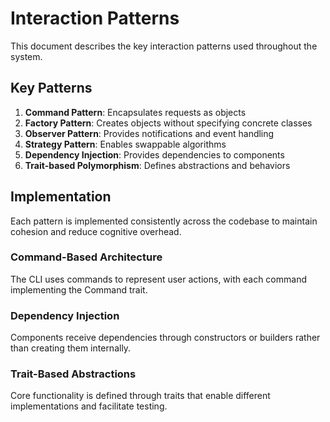 # Interaction Patterns

This document describes the key interaction patterns used throughout the system.

## Key Patterns

1. **Command Pattern**: Encapsulates requests as objects
2. **Factory Pattern**: Creates objects without specifying concrete classes
3. **Observer Pattern**: Provides notifications and event handling
4. **Strategy Pattern**: Enables swappable algorithms
5. **Dependency Injection**: Provides dependencies to components
6. **Trait-based Polymorphism**: Defines abstractions and behaviors

## Implementation

Each pattern is implemented consistently across the codebase to maintain cohesion and reduce cognitive overhead.

### Command-Based Architecture

The CLI uses commands to represent user actions, with each command implementing the Command trait.

### Dependency Injection

Components receive dependencies through constructors or builders rather than creating them internally.

### Trait-Based Abstractions

Core functionality is defined through traits that enable different implementations and facilitate testing.
